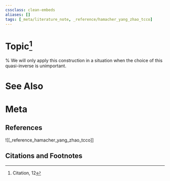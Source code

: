 ```yaml
---
cssclass: clean-embeds
aliases: []
tags: [_meta/literature_note, _reference/hamacher_yang_zhao_tcco]
---
```

# Topic[^1]


% We will only apply this construction in a situation when the choice of this quasi-inverse is unimportant. 



# See Also

# Meta
## References
![[_reference_hamacher_yang_zhao_tcco]]


## Citations and Footnotes
[^1]: Citation, 12